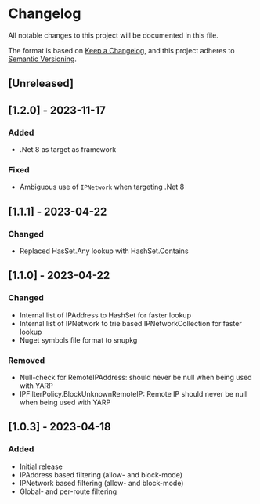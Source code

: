 # Changelog

All notable changes to this project will be documented in this file.

The format is based on [Keep a Changelog](https://keepachangelog.com/en/1.0.0/),
and this project adheres to [Semantic Versioning](https://semver.org/spec/v2.0.0.html).

## [Unreleased]

## [1.2.0] - 2023-11-17
### Added
- .Net 8 as target as framework
### Fixed
- Ambiguous use of `IPNetwork` when targeting .Net 8

## [1.1.1] - 2023-04-22
### Changed
- Replaced HasSet.Any lookup with HashSet.Contains

## [1.1.0] - 2023-04-22
### Changed
- Internal list of IPAddress to HashSet for faster lookup
- Internal list of IPNetwork to trie based IPNetworkCollection for faster lookup
- Nuget symbols file format to snupkg
### Removed
- Null-check for RemoteIPAddress: should never be null when being used with YARP
- IPFilterPolicy.BlockUnknownRemoteIP: Remote IP should never be null when being used with YARP

## [1.0.3] - 2023-04-18
### Added
- Initial release
- IPAddress based filtering (allow- and block-mode)
- IPNetwork based filtering (allow- and block-mode)
- Global- and per-route filtering